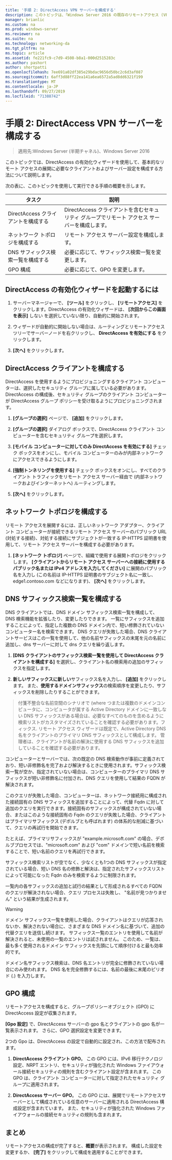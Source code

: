 ```yaml
---
title: '手順 2: DirectAccess VPN サーバーを構成する'
description: このトピックは、「Windows Server 2016 の既存のリモートアクセス (VPN) 展開に DirectAccess を追加する」の一部です。
manager: brianlic
ms.custom: na
ms.prod: windows-server
ms.reviewer: na
ms.suite: na
ms.technology: networking-da
ms.tgt_pltfrm: na
ms.topic: article
ms.assetid: fe221fc9-c7d9-4508-b8a1-000d2515283c
ms.author: pashort
author: shortpatti
ms.openlocfilehash: 7ee691a02df385e29bdac9656d50bc2c6d3af087
ms.sourcegitcommit: 6aff3d88ff22ea141a6ea6572a5ad8dd6321f199
ms.translationtype: MT
ms.contentlocale: ja-JP
ms.lasthandoff: 09/27/2019
ms.locfileid: "71388742"
---
```

#  <a name="step-2-configure-the-directaccess-vpn-server"></a>手順 2: DirectAccess VPN サーバーを構成する

>適用先:Windows Server (半期チャネル)、Windows Server 2016

このトピックでは、DirectAccess の有効化ウィザードを使用して、基本的なリモート アクセスの展開に必要なクライアントおよびサーバー設定を構成する方法について説明します。

次の表に、このトピックを使用して実行できる手順の概要を示します。

|タスク       |説明|
|-----------|-----------|
|DirectAccess クライアントを構成する|DirectAccess クライアントを含むセキュリティ グループでリモート アクセス サーバーを構成します。|
|ネットワーク トポロジを構成する|リモート アクセス サーバー設定を構成します。|
|DNS サフィックス検索一覧を構成する|必要に応じて、サフィックス検索一覧を変更します。|
|GPO 構成|必要に応じて、GPO を変更します。|

## <a name="to-start-the-enable-directacces-wizard"></a>DirectAccess の有効化ウィザードを起動するには

1. サーバーマネージャーで、 **[ツール]** をクリックし、 **[リモートアクセス]** をクリックします。DirectAccess の有効化ウィザードは、 **[次回からこの画面を表示]** しない を選択していない限り、自動的に開始されます。 

2. ウィザードが自動的に開始しない場合は、ルーティングとリモートアクセス ツリーでサーバーノードを右クリックし、 **DirectAccess を有効にする** をクリックします。

3. **[次へ]** をクリックします。

## <a name="configure-directaccess-clients"></a>DirectAccess クライアントを構成する

DirectAccess を使用するようにプロビジョニングするクライアント コンピューターは、選択したセキュリティ グループに属している必要があります。 DirectAccess の構成後、セキュリティ グループのクライアント コンピューターが DirectAccess グループ ポリシーを受け取るようにプロビジョニングされます。

1. **[グループの選択]** ページで、 **[追加]** をクリックします。

2. **[グループの選択]** ダイアログ ボックスで、DirectAccess クライアント コンピューターを含むセキュリティ グループを選択します。

3. **[モバイル コンピューターに対してのみ DirectAccess を有効にする]** チェック ボックスをオンにし、モバイル コンピューターのみが内部ネットワークにアクセスできるようにします。

4. **[強制トンネリングを使用する]** チェック ボックスをオンにし、すべてのクライアント トラフィックをリモート アクセス サーバー経由で (内部ネットワークおよびインターネットへ) ルーティングします。

5. **[次へ]** をクリックします。

## <a name="configure-the-network-topology"></a>ネットワーク トポロジを構成する

リモート アクセスを展開するには、正しいネットワーク アダプター、クライアント コンピューターが接続できるリモート アクセス サーバーのパブリック URL (対処する接続)、対処する接続にサブジェクトが一致する IP-HTTPS 証明書を使用して、リモート アクセス サーバーを構成する必要があります。

1. **[ネットワーク トポロジ]** ページで、組織で使用する展開トポロジをクリックします。 **[クライアントからリモート アクセス サーバーへの接続に使用するパブリック名または IPv4 アドレスを入力してください]** に展開のパブリック名を入力し (この名前は IP-HTTPS 証明書のサブジェクト名に一致し、edge1.contoso.com などになります)、 **[次へ]** をクリックします。

## <a name="configure-the-dns-suffix-search-list"></a>DNS サフィックス検索一覧を構成する

DNS クライアントでは、DNS ドメイン サフィックス検索一覧を構成して、DNS 検索機能を拡張したり、変更したりできます。 一覧にサフィックスを追加することによって、指定した複数の DNS ドメイン内で、短い修飾されていないコンピューター名を検索できます。 DNS クエリが失敗した場合、DNS クライアントサービスはこの一覧を使用して、他の名前サフィックスの末尾を元の名前に追加し、dns サーバーに対して dns クエリを繰り返します。

1. **[DNS クライアントのサフィックス検索一覧を使用して DirectAccess クライアントを構成する]** を選択し、クライアント名の検索用の追加のサフィックスを指定します。

2. **新しいサフィックスに新しい**サフィックス名を入力し、 **[追加]** をクリックします。 また、**使用するドメインサフィックス**の検索順序を変更したり、サフィックスを削除したりすることができます。

>付箋不整合な名前空間のシナリオで \(where つまたは複数のドメインコンピュータに、コンピュータが属する Active Directory ドメインに一致しない DNS サフィックスがある場合は、必要なすべてのものを含めるように検索リストがカスタマイズされていることを確認する必要があります。フィックス. リモート アクセス ウィザードは既定で、Active Directory DNS 名をクライアントのプライマリ DNS サフィックスとして構成します。 管理者は、クライアントが名前の解決に使用する DNS サフィックスを追加していることを確認する必要があります。

コンピューターとサーバーでは、次の既定の DNS 検索動作が事前に定義されており、短い非修飾名を完了および解決するときに使用されます。サフィックス検索一覧が空か、指定されていない場合は、コンピューターのプライマリ DNS サフィックスが短い非修飾名に付加され、DNS クエリを使用して結果の FQDN が解決されます。 

このクエリが失敗した場合、コンピューターは、ネットワーク接続用に構成された接続固有の DNS サフィックスを追加することによって、代替 Fqdn に対して追加のクエリを実行できます。接続固有のサフィックスが構成されていない場合、またはこのような接続固有の Fqdn のクエリが失敗した場合、クライアントはプライマリサフィックス (デボルブとも呼ばれます) の体系的な削減に基づいて、クエリの再試行を開始できます。

たとえば、プライマリサフィックスが "example.microsoft.com" の場合、デボルブプロセスでは、"microsoft.com" および "com" ドメインで短い名前を検索することで、短い名前のクエリを再試行できます。

サフィックス検索リストが空でなく、少なくとも1つの DNS サフィックスが指定されている場合、短い DNS 名の修飾と解決は、指定されたサフィックスリストによって可能になった Fqdn のみを検索するように制限されます。 

一覧内の各サフィックスの追加と試行の結果として形成されるすべての FQDN のクエリが解決されない場合、クエリ プロセスは失敗し、 "名前が見つかりません" という結果が生成されます。 

> [!WARNING]
> ドメイン サフィックス一覧を使用した場合、クライアントはクエリが応答されないか、解決されない場合に、さまざまな DNS ドメイン名に基づいて、追加の代替クエリを送信し続けます。 サフィックス一覧のエントリを使用して名前が解決されると、未使用の一覧のエントリは試されません。 このため、一覧は、最も多く使用されるドメイン サフィックスを先頭にして順序付けると最も効率的です。
> 
> ドメイン名サフィックス検索は、DNS 名エントリが完全に修飾されていない場合にのみ使われます。 DNS 名を完全修飾するには、名前の最後に末尾のピリオド (.) を入力します。

## <a name="gpo-configuration"></a>GPO 構成

リモートアクセスを構成すると、グループポリシーオブジェクト (GPO) に DirectAccess 設定が収集されます。 

**[Gpo 設定]** で、DirectAccess サーバーの gpo 名とクライアントの gpo 名が一覧表示されます。 さらに、GPO 選択設定を変更できます。

2つの Gpo は、DirectAccess の設定で自動的に設定され、この方法で配布されます。

1. **DirectAccess クライアント GPO**。 この GPO には、IPv6 移行テクノロジ設定、NRPT エントリ、セキュリティが強化された Windows ファイアウォール接続セキュリティの規則を含むクライアント設定が含まれます。 この GPO は、クライアント コンピューターに対して指定されたセキュリティ グループに適用されます。

2. **DirectAccess サーバー GPO**。 この GPO には、展開でリモートアクセスサーバーとして構成されている任意のサーバーに適用される DirectAccess 構成設定が含まれています。 また、セキュリティが強化された Windows ファイアウォールの接続セキュリティの規則も含まれます。

## <a name="summary"></a>まとめ

リモートアクセスの構成が完了すると、**概要**が表示されます。 構成した設定を変更するか、 **[完了]** をクリックして構成を適用することができます。
